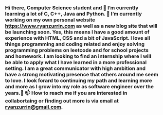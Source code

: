 ### Hi there, Computer Science student and 🌱 I’m currently learning a lot of C, C++, Java and Python. 🔭 I’m currently working on my own personal website https://www.ryanzurrin.com as well as a new blog site that will be launching soon. Yes, this means I have a good amount of experience with HTML, CSS and a bit of JavaScript.  I love all things programming and coding related and enjoy solving programming problems on leetcode and for school projects and homework. I am looking to find an internship where I will be able to apply what I have learned in a more professional setting. I am a great communicator with high ambition and have a strong motivating presence that others around me seem to love. I look forard to continuing my path and learning more and more as I grow into my role as software engineer over the years.👋 📫 How to reach me if you are interested in collabortaing or finding out more is via email at ryanzurrin@gmail.com. 

<!--
**RyanZurrin/RyanZurrin** is a ✨ _special_ ✨ repository because its `README.md` (this file) appears on your GitHub profile.

Here are some ideas to get you started:

- 🔭 I’m currently working on ...
- 🌱 I’m currently learning ...
- 👯 I’m looking to collaborate on ...
- 🤔 I’m looking for help with ...
- 💬 Ask me about ...
- 📫 How to reach me: ...
- 😄 Pronouns: ...
- ⚡ Fun fact: ...
-->
